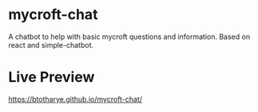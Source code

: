 # mycroft-chat
A chatbot to help with basic mycroft questions and information.  Based on react and simple-chatbot.

# Live Preview
https://btotharye.github.io/mycroft-chat/

